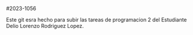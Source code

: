 #2023-1056

Este git esra hecho para subir las tareas de programacion 2 del Estudiante Delio Lorenzo Rodriguez Lopez.
